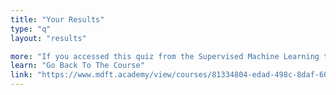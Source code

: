 ```yaml
---
title: "Your Results"
type: "q"
layout: "results"

more: "If you accessed this quiz from the Supervised Machine Learning training course, then please click the button to go back to the online course environment and continue with the next lesson."
learn: "Go Back To The Course"
link: "https://www.mdft.academy/view/courses/81334804-edad-498c-8daf-6000fae8926f/2907086-binary-classification/9424973-up-next"
---
```

